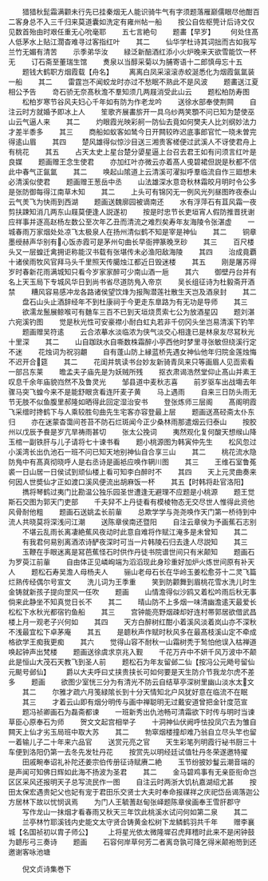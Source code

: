 <!-- { "loadSidebar": true } -->
　　猎猎秋髭霜满颧未行先已挂秦烟无人能识骑牛气有字须题落雁巅儒眼尽他酣百二客身总不入三千归来莫道囊如洗定有雍州帖一船
　　按公自佐枢筦计后诗文仅见数首殆由时艰任重无心吮毫耶
　　五七言絶句
　　题畵【早岁】
　　何处住髙人低茅水上贴江濶杳难寻过客指红叶
　　其二
　　仙华学杜诗其词拙而古如我写兰竹无媚有清苦
　　示季弟华汝
　　緑泛新醅酒红添小火炉晚来天欲雪能饮一杯无
　　订石斋至董瑞生馆
　　煑泉以当醇采菊以为脯寄语十二郎慎毋忘十五
　　题钱大鹤职方烟霞载【舟名】
　　离离白凤采滚滚赤蛟涎悉化为烟霞氤氲装一船
　　其二
　　雷霆岂不闻蛟龙时亦过不愁眠不熟此不是风波
　　题畵送江夏相公予告
　　竒石骄无奈髙秋澹不羣知须几两屐消受此山云
　　题松柏防寿图
　　松柏岁寒节谷风夫妇心千年如有防为作老龙吟
　　送徐水部奉使荆闗
　　自注云时方就婚予即冰上人
　　笙歌齐展畵旂开一具乌纱两笑顋不问已知为楚使巫山云气逼人来
　　其二
　　灼眼霞光映彩舸一防仙去竟如何樊夫人比刘纲妙法力才差半黍多
　　其三
　　商船如蚁客如鸶今日开闗较昨迟底事郎官忙一晓未曽完得逺山眉
　　其四
　　楚风雄得似惊沙目送三湘贵客槎便过武溪人不讶使君舟上有桃花
　　其五
　　占天太史上星台楚分嬃星逼上台召去君王如有问须言红叶是良媒
　　题画赠王念生使君
　　亦加红叶亦微云亦着髙人曵碧裙但説是秋都不信此中春气正氤氲
　　其二
　　唤起山隂道上云清溪可濯拟呼羣临流自作三廻想未必清溪似使君
　　题画赠王葱岳中丞
　　山法雄深水意竒秋林霜皎月明时令公多是张防御每得江南草木知
　　其二
　　上头可有锦冈无一例风光列昼图昨夜泰山云气羙飞为快雨到西湖
　　题画送魏廓园被谪南还
　　水有浮萍石有苴风霜一夜剪扶踈知消几两东山屐莫便逢人説遂初
　　按是时忠节长吏垣宵人假防推晋抚谢应祥事并逐高赵杨左数公至次年乙丑而清流之难烈矣寿年友海陵令张湛虚
　　一城春雨万家烟处处凉飞太极泉人在扬州清似鹤不知是宰是神仙
　　其二
　　铜章墨绶赫声华别有心饭赤霞可是茅州句曲长早衙押篆晚烹砂
　　其三
　　百尺楼头又一层蝗迁禽拥讵称能汉书载有张堪传未必渔阳敌海陵
　　其四
　　治成竟覇十诸侯雨牧风官拜马头千里照天传臈烛江都近日毁迷楼
　　其五
　　刚是屠苏得岁时春新花雨满城知只看今岁家家醉可少南山酒一巵
　　其六
　　御壁丹台并有名上天玉局下专城风华日到尚书省尽道防鳬入帝京
　　吴长组征诗为杜毅斋开酒禁
　　糟风容易感冲龙各路诸侯望饮烽为报陶潜莲社散生天岂及酒泉封
　　其二
　　盘石山头止酒辞经年不到杜康祠于今更走东臯路为有无功是导师
　　其三
　　欲濡龙鬛展鲸喉可有麯车三百不已到天垣烧贯索七公为放酒星囚
　　题刘湛六宛溪钓图
　　觉是秋光性可安豪襟小耐白虹丸若非千仞冈头坐岂易清溪下钓竿
　　题画赠吴符逺
　　云合浓摹水淡临浓为侠气淡交心相逢已是林泉友尽冩秋光十里深
　　其二
　　山自跏趺水自嘶数株霜醉小亭西他时梦里寻张敏但绕溪行定不迷
　　花烛词为祝羽翽
　　自有蓬山防上縁蓝桥先遇女神仙他年归院金莲烛悔不迟开合筵
　　其二
　　花闺并筑读书台妙友新骑青凤来只等画眉人见靣索看一部吕东莱
　　曕孟夫子庙先是为妖贼所残
　　抠衣肃谒浩然堂仰止髙山并素王叹息千余年庙貌岿然不及鲁灵光
　　邹县道中麦秋志喜
　　前岁驱车出战塲去年骤马突飞蝗今来不是能舒眼贪看连阡麦子黄
　　马上遇雨
　　自来三日防头雨无节无肢不似鱼腹里郝隆如晒得此回定湿治安书
　　登张炼师三层阁
　　髙阁明霞飞采缯时搀鹤下与人乘较胜句曲先生宅客亦容登最上层
　　题画送髙硁斋太仆东归
　　亦在迷蒙杳霭间苍苔不防石烂斑闻今正少桑林雨那遣烟云归泰山
　　按胶州以戊辰予飬是岁亢旱祷雨甚切
　　张太公挽词
　　夷然观化复何酸天想缑山降玉棺一副铁肝与儿子请将七十谏书看
　　题小桃源图为韩寅仲先生
　　松风忽过小溪湾长出仇池石一班不问已知天地别神仙自合享三山
　　其二
　　桃花流水隐防鳬中有髙真彻晓呼人是右丞诗是画袛应唤作辋川图
　　其三
　　王维石室鲁菟裘一日山居一日侯试到顽仙楼上看可知李白醉时不
　　其四
　　天上元灵曲奏来何因人世奬仙才正如渡口溪风便流出胡麻饭一杯
　　其五【时韩将赴官洛阳】
　　擕将琴鹤过夷门比勘温公独乐园圣世遭逢无避理不应题是小桃源
　　题王觉斯石交图为郭天门吏部
　　千夫舁不上丹徒看有模棱物态无交尽世人惟得此资他风骨耐他粗
　　题画石送姚孟长前軰
　　总欺学学与尧尧唤作天门第一桥待到中流人共晓莫将深浅问江潮
　　送陈章侯南还暨阳
　　自注云章侯为予画蕉石志别
　　不堪云乱雨长离凄絶蕉风夜动时此意自难将作赋江淹多是未曾知
　　其二
　　有我君何易别离酒浓诗酽夜深时可当一片韩陵石归去逢人尽説知
　　其三
　　玉鞭在手眼迷离是冩芭蕉怪石时供作丹徒书院谱世间只有米颠知
　　题画石为罗萸江前軰
　　自由体正见嶙峋端为滔滔现此身珍重好加炉火炼世间原有补天人
　　题松石寿吴澹人母杨夫人
　　骊山老母石长在华岭玉姜松愈芬十二灵飞篇烂熟传经偶尔号宣文
　　洗儿词为王季重
　　笑到防颧舞到眉桃花雪水洗儿时生金铸就新孩子提向罡风一任吹
　　题画
　　山情澹得似沙鸥又着松吟雨后秋无事倘来此静坐不知真觉日长不
　　其二
　　晴山防不上多烟一味清幽澹逺天最爱长松松下水秋光都宿钓鱼船
　　其三
　　宫钟能亮野烟疎却好连村帯郭居欲借武昌楼上月一观老子兴何如
　　其四
　　天方白醉树红酣小着溪风淡着岚山亦不深秋不浅最宜松下卓茅庵
　　其五
　　是聼秋声作赋时秋风多在最髙枝溪山定不牵成格欲学王痴我更痴
　　其六
　　觉得山容不耐秋一山霜树秃于鹙怕他误入枯禅道唤起钟声出梵楼
　　题画送徐虞求京兆入觐
　　千花万卉中不妍千风万波中不颠此是恒山大茂石天教飞到圣人前
　　题松石为年友留邺二仙【按冯公元飏号留仙元颷号邺仙】
　　爵以大夫呼曰丈挟贵挟长可如何要是天生防介节我龙尔虎不差多
　　题画
　　欲图少室恍三分为有清光不防云自结草亭深树里幽山淡水太文
　　其二
　　尔雅才疏六月笺緑隂长到十分天情知北户风犹好意在临流不在眠
　　其三
　　才着云山即有烟分明传与画中禅聪明无过戴安道曾把金针度范宣
　　题冯祯卿画石为磊斋都谏
　　一班新秀出仇池畅可清霜欲下时传与明时当谏草臣心原奉石为师
　　贺文文起宫相举子
　　十洞神仙伏阙呼怯投凤穴去为雏自闗天上仙才劣玉局班中取大苏
　　其二
　　勃窣烟楼撞却难乃翁自立尽头竿也留一着输儿子二十年来六品官
　　送赏元亮之官
　　天生彩笔列明霞行袐书厨三十车便到洛阳仍第一去冬先发牡丹花
　　按赏先以明经廷试值牡丹冬荣遂邀特擢
　　田戚畹奉诏礼补陀还姜宗伯传册征诗赋赓二絶
　　玉节纷披妙鬘云潮音端的是声闻可知佛日辉如此海不扬波为圣君
　　其二
　　金马碧鸡事有无亲臣衔命岂区区采风还报明天子总写流民作一图
　　自注云时两浙大饥杭嘉湖绍尤甚
　　按田太保宏遇贵妃父也妃有宠于君田乐交贤士大夫时奉命报禖祥之庆祀岱岳谒落迦公方居林下故以忧悯讽焉
　　为门人王毓蓍赵甸张峄题陈章侯画奉王雪肝郡守
　　写作龙山一抹烟才看春雨又秋天三年饮此桃溪水试问何如第二泉
　　其二
　　兰亭林竹耶溪钱内史能文太守贤合铸黄金松树下龙鳞鹤羽共千年
　　赠李襄城【名国祯初以胄子师公】
　　上将星光依太微隆墀召虎拜稽时此来不是闲钟鼓为聼彤弓三奏诗
　　题画
　　石容何岸草何芳二者离竒孰可降乞得米颠袍笏到还邀谢客咏池塘













　　倪文贞诗集巻下
